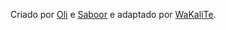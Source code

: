 <footer>
    <p>Criado por <a href="https://github.com/Oli-idk">Oli</a> e <a href="https://github.com/saboooor">Saboor</a> e adaptado por <a href="https://github.com/leogianfagna">WaKaliTe</a>.</p>
</footer>